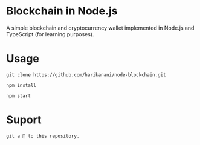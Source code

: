 # Blockchain in Node.js

A simple blockchain and cryptocurrency wallet implemented in Node.js and TypeScript (for learning purposes).


# Usage

    git clone https://github.com/harikanani/node-blockchain.git

    npm install

    npm start

# Suport 
    git a 🌟 to this repository.